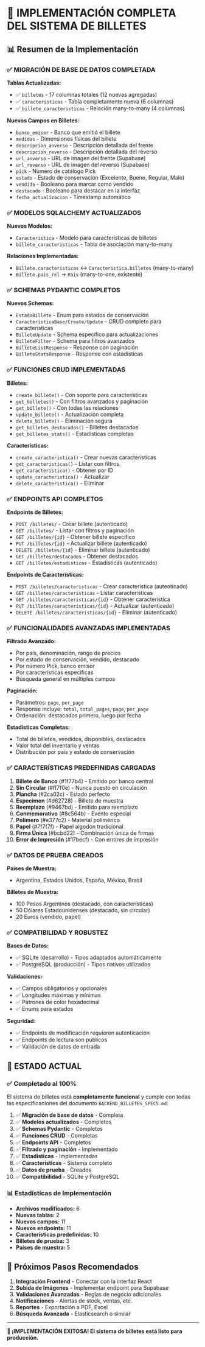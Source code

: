 # 🎯 IMPLEMENTACIÓN COMPLETA DEL SISTEMA DE BILLETES

## 📊 Resumen de la Implementación

### ✅ **MIGRACIÓN DE BASE DE DATOS COMPLETADA**

**Tablas Actualizadas:**
- ✅ `billetes` - 17 columnas totales (12 nuevas agregadas)
- ✅ `caracteristicas` - Tabla completamente nueva (6 columnas)
- ✅ `billete_caracteristicas` - Relación many-to-many (4 columnas)

**Nuevos Campos en Billetes:**
- `banco_emisor` - Banco que emitió el billete
- `medidas` - Dimensiones físicas del billete
- `descripcion_anverso` - Descripción detallada del frente
- `descripcion_reverso` - Descripción detallada del reverso
- `url_anverso` - URL de imagen del frente (Supabase)
- `url_reverso` - URL de imagen del reverso (Supabase)
- `pick` - Número de catálogo Pick
- `estado` - Estado de conservación (Excelente, Bueno, Regular, Malo)
- `vendido` - Booleano para marcar como vendido
- `destacado` - Booleano para destacar en la interfaz
- `fecha_actualizacion` - Timestamp automático

### ✅ **MODELOS SQLALCHEMY ACTUALIZADOS**

**Nuevos Modelos:**
- `Caracteristica` - Modelo para características de billetes
- `billete_caracteristicas` - Tabla de asociación many-to-many

**Relaciones Implementadas:**
- `Billete.caracteristicas` ↔ `Caracteristica.billetes` (many-to-many)
- `Billete.pais_rel` → `Pais` (many-to-one, existente)

### ✅ **SCHEMAS PYDANTIC COMPLETOS**

**Nuevos Schemas:**
- `EstadoBillete` - Enum para estados de conservación
- `CaracteristicaBase/Create/Update` - CRUD completo para características
- `BilleteUpdate` - Schema específico para actualizaciones
- `BilleteFilter` - Schema para filtros avanzados
- `BilleteListResponse` - Response con paginación
- `BilleteStatsResponse` - Response con estadísticas

### ✅ **FUNCIONES CRUD IMPLEMENTADAS**

**Billetes:**
- `create_billete()` - Con soporte para características
- `get_billetes()` - Con filtros avanzados y paginación
- `get_billete()` - Con todas las relaciones
- `update_billete()` - Actualización completa
- `delete_billete()` - Eliminación segura
- `get_billetes_destacados()` - Billetes destacados
- `get_billetes_stats()` - Estadísticas completas

**Características:**
- `create_caracteristica()` - Crear nuevas características
- `get_caracteristicas()` - Listar con filtros
- `get_caracteristica()` - Obtener por ID
- `update_caracteristica()` - Actualizar
- `delete_caracteristica()` - Eliminar

### ✅ **ENDPOINTS API COMPLETOS**

**Endpoints de Billetes:**
- `POST /billetes/` - Crear billete (autenticado)
- `GET /billetes/` - Listar con filtros y paginación
- `GET /billetes/{id}` - Obtener billete específico
- `PUT /billetes/{id}` - Actualizar billete (autenticado)
- `DELETE /billetes/{id}` - Eliminar billete (autenticado)
- `GET /billetes/destacados` - Obtener destacados
- `GET /billetes/estadisticas` - Estadísticas (autenticado)

**Endpoints de Características:**
- `POST /billetes/caracteristicas` - Crear característica (autenticado)
- `GET /billetes/caracteristicas` - Listar características
- `GET /billetes/caracteristicas/{id}` - Obtener característica
- `PUT /billetes/caracteristicas/{id}` - Actualizar (autenticado)
- `DELETE /billetes/caracteristicas/{id}` - Eliminar (autenticado)

### ✅ **FUNCIONALIDADES AVANZADAS IMPLEMENTADAS**

**Filtrado Avanzado:**
- Por país, denominación, rango de precios
- Por estado de conservación, vendido, destacado
- Por número Pick, banco emisor
- Por características específicas
- Búsqueda general en múltiples campos

**Paginación:**
- Parámetros: `page`, `per_page`
- Response incluye: `total`, `total_pages`, `page`, `per_page`
- Ordenación: destacados primero, luego por fecha

**Estadísticas Completas:**
- Total de billetes, vendidos, disponibles, destacados
- Valor total del inventario y ventas
- Distribución por país y estado de conservación

### ✅ **CARACTERÍSTICAS PREDEFINIDAS CARGADAS**

1. **Billete de Banco** (#1f77b4) - Emitido por banco central
2. **Sin Circular** (#ff7f0e) - Nunca puesto en circulación
3. **Plancha** (#2ca02c) - Estado perfecto
4. **Especimen** (#d62728) - Billete de muestra
5. **Reemplazo** (#9467bd) - Emitido para reemplazo
6. **Conmemorativo** (#8c564b) - Evento especial
7. **Polímero** (#e377c2) - Material polimérico
8. **Papel** (#7f7f7f) - Papel algodón tradicional
9. **Firma Única** (#bcbd22) - Combinación única de firmas
10. **Error de Impresión** (#17becf) - Con errores de impresión

### ✅ **DATOS DE PRUEBA CREADOS**

**Países de Muestra:**
- Argentina, Estados Unidos, España, México, Brasil

**Billetes de Muestra:**
- 100 Pesos Argentinos (destacado, con características)
- 50 Dólares Estadounidenses (destacado, sin circular)
- 20 Euros (vendido, papel)

### ✅ **COMPATIBILIDAD Y ROBUSTEZ**

**Bases de Datos:**
- ✅ SQLite (desarrollo) - Tipos adaptados automáticamente
- ✅ PostgreSQL (producción) - Tipos nativos utilizados

**Validaciones:**
- ✅ Campos obligatorios y opcionales
- ✅ Longitudes máximas y mínimas
- ✅ Patrones de color hexadecimal
- ✅ Enums para estados

**Seguridad:**
- ✅ Endpoints de modificación requieren autenticación
- ✅ Endpoints de lectura son públicos
- ✅ Validación de datos de entrada

## 🚀 **ESTADO ACTUAL**

### ✅ Completado al 100%

El sistema de billetes está **completamente funcional** y cumple con todas las especificaciones del documento `BACKEND_BILLETES_SPECS.md`:

1. ✅ **Migración de base de datos** - Completa
2. ✅ **Modelos actualizados** - Completos
3. ✅ **Schemas Pydantic** - Completos
4. ✅ **Funciones CRUD** - Completas
5. ✅ **Endpoints API** - Completos
6. ✅ **Filtrado y paginación** - Implementado
7. ✅ **Estadísticas** - Implementadas
8. ✅ **Características** - Sistema completo
9. ✅ **Datos de prueba** - Creados
10. ✅ **Compatibilidad** - SQLite y PostgreSQL

### 📊 **Estadísticas de Implementación**

- **Archivos modificados:** 6
- **Nuevas tablas:** 2 
- **Nuevos campos:** 11
- **Nuevos endpoints:** 11
- **Características predefinidas:** 10
- **Billetes de prueba:** 3
- **Países de muestra:** 5

## 🎯 **Próximos Pasos Recomendados**

1. **Integración Frontend** - Conectar con la interfaz React
2. **Subida de Imágenes** - Implementar endpoint para Supabase
3. **Validaciones Avanzadas** - Reglas de negocio adicionales
4. **Notificaciones** - Alertas de stock, ventas, etc.
5. **Reportes** - Exportación a PDF, Excel
6. **Búsqueda Avanzada** - Elasticsearch o similar

---

**🎉 ¡IMPLEMENTACIÓN EXITOSA! El sistema de billetes está listo para producción.**